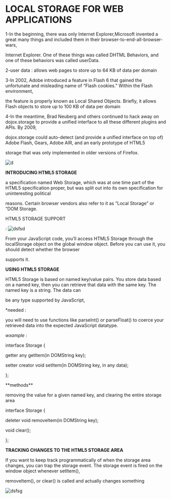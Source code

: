 #  LOCAL STORAGE FOR WEB APPLICATIONS
1-In the beginning, there was only Internet Explorer,Microsoft invented a great many things and included them in their browser-to-end-all-browser-wars,<P>
Internet Explorer. One of these things was called DHTML Behaviors, and one of these behaviors was called userData.<P>

2-user data : allows web pages to store up to 64 KB of data per domain<P>
3-In 2002, Adobe introduced a feature in Flash 6 that gained the unfortunate and misleading name of “Flash cookies.” Within the Flash environment,<P>
the feature is properly known as Local Shared Objects. Briefly, it allows Flash objects to store up to 100 KB of data per domain<P>

4-In the meantime, Brad Neuberg and others continued to hack away on dojox.storage to provide a unified interface to all these different plugins and APIs. By 2009,<P> 
dojox.storage could auto-detect (and provide a unified interface on top of) Adobe Flash, Gears, Adobe AIR, and an early prototype of HTML5<P>
storage that was only implemented in older versions of Firefox.<P>

![d](https://miro.medium.com/max/2288/1*WVlN_Z4uHPp0IIDrd-b46g.jpeg)<P>

**INTRODUCING HTML5 STORAGE**<P>
a specification named Web Storage, which was at one time part of the HTML5 specification proper, but was split out into its own specification for uninteresting political <P><P>reasons. Certain browser vendors also refer to it as “Local Storage” or “DOM Storage.

HTML5 STORAGE SUPPORT<P>
:
![dsfsd](https://imgs.developpaper.com/imgs/2885411287-587d9361eda0f_articlex.png)<P>
From your JavaScript code, you’ll access HTML5 Storage through the localStorage object on the global window object. Before you can use it, you should detect whether the browser<P> supports it.<P>

**USING HTML5 STORAGE**<P>
HTML5 Storage is based on named key/value pairs. You store data based on a named key, then you can retrieve that data with the same key. The named key is a string. The data can<P> be any type supported by JavaScript,<P>
*needed : <P>
you will need to use functions like parseInt() or parseFloat() to coerce your retrieved data into the expected JavaScript datatype.<P>
*wxample :*<P>
interface Storage {<P>
  getter any getItem(in DOMString key);<P>
  setter creator void setItem(in DOMString key, in any data);<P>
};<P>
<P>
**methods**<P>
removing the value for a given named key, and clearing the entire storage area<P>
interface Storage {<P><P>
  deleter void removeItem(in DOMString key);<P>
  void clear();<P>
};<P><P>

**TRACKING CHANGES TO THE HTML5 STORAGE AREA**<P>
If you want to keep track programmatically of when the storage area changes, you can trap the storage event. The storage event is fired on the window object whenever setItem(),<P> removeItem(), or clear() is called and actually changes something<P>

![dsfsg](https://i.stack.imgur.com/sMNoo.png)

